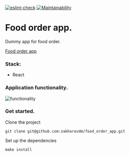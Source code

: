 [![eslint-check](https://github.com/zakharovdm/food_order_app/actions/workflows/eslint.yml/badge.svg)](https://github.com/zakharovdm/food_order_app/actions/workflows/eslint.yml)
[![Maintainability](https://api.codeclimate.com/v1/badges/302653a1fedeff8d7972/maintainability)](https://codeclimate.com/github/zakharovdm/food_order_app/maintainability)

# Food order app.

Dummy app for food order.

[Food order app]()

### Stack:

- React

### Application functionality.

![functionality]()

### Get started.

Clone the project

`git clone git@github.com:zakharovdm/food_order_app.git`

Set up the dependencies

`make install`
